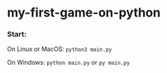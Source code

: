 # my-first-game-on-python

### Start:

On Linux or MacOS: `python3 main.py`

On Windows: `python main.py` or `py main.py`
